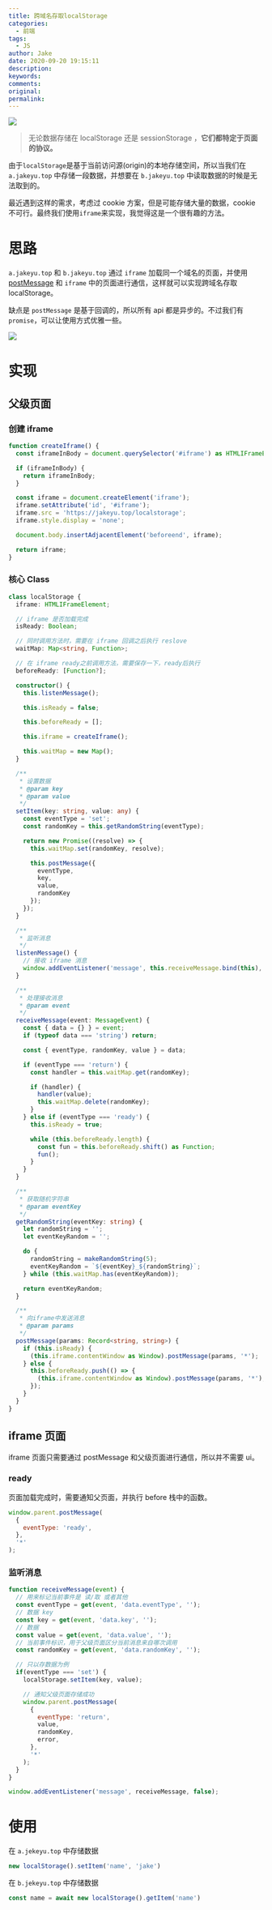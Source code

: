 ```yaml
---
title: 跨域名存取localStorage
categories:
  - 前端
tags:
  - JS
author: Jake
date: 2020-09-20 19:15:11
description:
keywords:
comments:
original:
permalink:
---
```


![](/images/跨域名读取localStorage/de1cd54ffb.png)

<!--more-->

> 无论数据存储在 localStorage 还是 sessionStorage ，**它们都特定于页面的协议。**

由于`localStorage`是基于当前访问源(origin)的本地存储空间，所以当我们在 `a.jakeyu.top` 中存储一段数据，并想要在 `b.jakeyu.top` 中读取数据的时候是无法取到的。

最近遇到这样的需求，考虑过 cookie 方案，但是可能存储大量的数据，cookie 不可行。最终我们使用`iframe`来实现，我觉得这是一个很有趣的方法。

# 思路

`a.jakeyu.top` 和 `b.jakeyu.top` 通过 `iframe` 加载同一个域名的页面，并使用 [postMessage](https://developer.mozilla.org/zh-CN/docs/Web/API/Window/postMessage) 和 `iframe` 中的页面进行通信，这样就可以实现跨域名存取 localStorage。

缺点是 `postMessage`  是基于回调的，所以所有 api 都是异步的。不过我们有 `promise`，可以让使用方式优雅一些。

![](/images/跨域名读取localStorage/图像2020-10-5.jpeg)

# 实现
## 父级页面

### 创建 iframe

```ts
function createIframe() {
  const iframeInBody = document.querySelector('#iframe') as HTMLIFrameElement;

  if (iframeInBody) {
    return iframeInBody;
  }

  const iframe = document.createElement('iframe');
  iframe.setAttribute('id', '#iframe');
  iframe.src = 'https://jakeyu.top/localstorage';
  iframe.style.display = 'none';

  document.body.insertAdjacentElement('beforeend', iframe);

  return iframe;
}
```

### 核心 Class

```typescript
class localStorage {
  iframe: HTMLIFrameElement;

  // iframe 是否加载完成
  isReady: Boolean;

  // 同时调用方法时，需要在 iframe 回调之后执行 reslove
  waitMap: Map<string, Function>;

  // 在 iframe ready之前调用方法，需要保存一下，ready后执行
  beforeReady: [Function?];

  constructor() {
    this.listenMessage();

    this.isReady = false;

    this.beforeReady = [];

    this.iframe = createIframe();

    this.waitMap = new Map();
  }

  /**
   * 设置数据
   * @param key
   * @param value
   */
  setItem(key: string, value: any) {
    const eventType = 'set';
    const randomKey = this.getRandomString(eventType);

    return new Promise((resolve) => {
      this.waitMap.set(randomKey, resolve);

      this.postMessage({
        eventType,
        key,
        value,
        randomKey
      });
    });
  }

  /**
   * 监听消息
   */
  listenMessage() {
    // 接收 iframe 消息
    window.addEventListener('message', this.receiveMessage.bind(this), false);
  }

  /**
   * 处理接收消息
   * @param event
   */
  receiveMessage(event: MessageEvent) {
    const { data = {} } = event;
    if (typeof data === 'string') return;

    const { eventType, randomKey, value } = data;

    if (eventType === 'return') {
      const handler = this.waitMap.get(randomKey);

      if (handler) {
        handler(value);
        this.waitMap.delete(randomKey);
      }
    } else if (eventType === 'ready') {
      this.isReady = true;

      while (this.beforeReady.length) {
        const fun = this.beforeReady.shift() as Function;
        fun();
      }
    }
  }

  /**
   * 获取随机字符串
   * @param eventKey
   */
  getRandomString(eventKey: string) {
    let randomString = '';
    let eventKeyRandom = '';

    do {
      randomString = makeRandomString(5);
      eventKeyRandom = `${eventKey}_${randomString}`;
    } while (this.waitMap.has(eventKeyRandom));

    return eventKeyRandom;
  }

  /**
   * 向iframe中发送消息
   * @param params
   */
  postMessage(params: Record<string, string>) {
    if (this.isReady) {
      (this.iframe.contentWindow as Window).postMessage(params, '*');
    } else {
      this.beforeReady.push(() => {
        (this.iframe.contentWindow as Window).postMessage(params, '*');
      });
    }
  }
}
```

## iframe 页面

iframe 页面只需要通过 postMessage 和父级页面进行通信，所以并不需要 ui。

### ready

页面加载完成时，需要通知父页面，并执行 before 栈中的函数。
```js
window.parent.postMessage(
  {
    eventType: 'ready',
  },
  '*'
);
```

### 监听消息

```js
function receiveMessage(event) {
  // 用来标记当前事件是 读/取 或者其他
  const eventType = get(event, 'data.eventType', '');
  // 数据 key
  const key = get(event, 'data.key', '');
  // 数据
  const value = get(event, 'data.value', '');
  // 当前事件标识，用于父级页面区分当前消息来自哪次调用
  const randomKey = get(event, 'data.randomKey', '');

  // 只以存数据为例
  if(eventType === 'set') {
    localStorage.setItem(key, value);

    // 通知父级页面存储成功
    window.parent.postMessage(
      {
        eventType: 'return',
        value,
        randomKey,
        error,
      },
      '*'
    );
  }
}

window.addEventListener('message', receiveMessage, false);
```

# 使用

在 `a.jekeyu.top` 中存储数据

```js
new localStorage().setItem('name', 'jake')
```

在 `b.jekeyu.top` 中存储数据

```js
const name = await new localStorage().getItem('name')
```